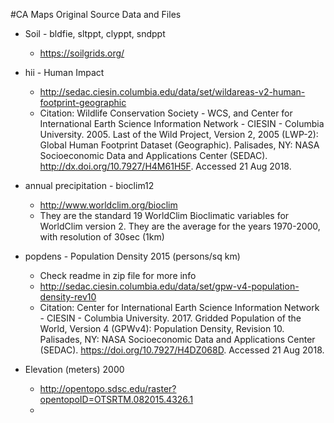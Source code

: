 #CA Maps Original Source Data and Files

- Soil - bldfie, sltppt, clyppt, sndppt
  - https://soilgrids.org/

- hii - Human Impact
  - http://sedac.ciesin.columbia.edu/data/set/wildareas-v2-human-footprint-geographic
  - Citation: Wildlife Conservation Society - WCS, and Center for International Earth Science Information Network - CIESIN - Columbia University. 2005. Last of the Wild Project, Version 2, 2005 (LWP-2): Global Human Footprint Dataset (Geographic). Palisades, NY: NASA Socioeconomic Data and Applications Center (SEDAC). http://dx.doi.org/10.7927/H4M61H5F. Accessed 21 Aug 2018.

- annual precipitation - bioclim12
  - http://www.worldclim.org/bioclim
  - They are the standard 19 WorldClim Bioclimatic variables for WorldClim version 2. They are the average for the years 1970-2000, with resolution of 30sec (1km)

- popdens - Population Density 2015 (persons/sq km)
  - Check readme in zip file for more info
  - http://sedac.ciesin.columbia.edu/data/set/gpw-v4-population-density-rev10
  - Citation: Center for International Earth Science Information Network - CIESIN - Columbia University. 2017. Gridded Population of the World, Version 4 (GPWv4): Population Density, Revision 10. Palisades, NY: NASA Socioeconomic Data and Applications Center (SEDAC). https://doi.org/10.7927/H4DZ068D. Accessed 21 Aug 2018.
  
- Elevation (meters) 2000
  - http://opentopo.sdsc.edu/raster?opentopoID=OTSRTM.082015.4326.1
  - 
